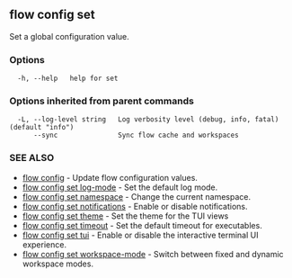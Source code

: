 ## flow config set

Set a global configuration value.

### Options

```
  -h, --help   help for set
```

### Options inherited from parent commands

```
  -L, --log-level string   Log verbosity level (debug, info, fatal) (default "info")
      --sync               Sync flow cache and workspaces
```

### SEE ALSO

* [flow config](flow_config.md)	 - Update flow configuration values.
* [flow config set log-mode](flow_config_set_log-mode.md)	 - Set the default log mode.
* [flow config set namespace](flow_config_set_namespace.md)	 - Change the current namespace.
* [flow config set notifications](flow_config_set_notifications.md)	 - Enable or disable notifications.
* [flow config set theme](flow_config_set_theme.md)	 - Set the theme for the TUI views
* [flow config set timeout](flow_config_set_timeout.md)	 - Set the default timeout for executables.
* [flow config set tui](flow_config_set_tui.md)	 - Enable or disable the interactive terminal UI experience.
* [flow config set workspace-mode](flow_config_set_workspace-mode.md)	 - Switch between fixed and dynamic workspace modes.

